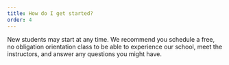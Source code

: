```yaml
---
title: How do I get started?
order: 4
---
```



New students may start at any time. We recommend you schedule a free, no obligation orientation class to be able to experience our school, meet the instructors, and answer any questions you might have.